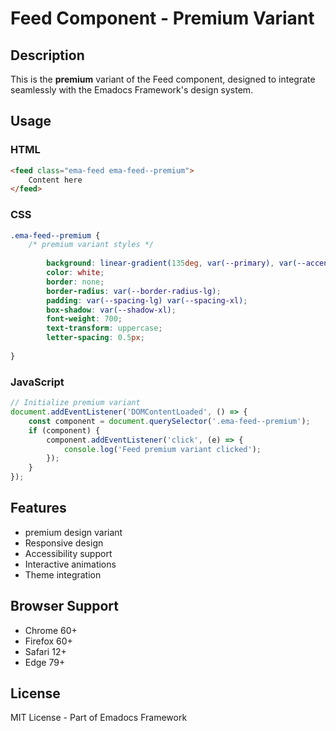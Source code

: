 # Feed Component - Premium Variant

## Description
This is the **premium** variant of the Feed component, designed to integrate seamlessly with the Emadocs Framework's design system.

## Usage

### HTML
```html
<feed class="ema-feed ema-feed--premium">
    Content here
</feed>
```

### CSS
```css
.ema-feed--premium {
    /* premium variant styles */
    
        background: linear-gradient(135deg, var(--primary), var(--accent));
        color: white;
        border: none;
        border-radius: var(--border-radius-lg);
        padding: var(--spacing-lg) var(--spacing-xl);
        box-shadow: var(--shadow-xl);
        font-weight: 700;
        text-transform: uppercase;
        letter-spacing: 0.5px;
    
}
```

### JavaScript
```javascript
// Initialize premium variant
document.addEventListener('DOMContentLoaded', () => {
    const component = document.querySelector('.ema-feed--premium');
    if (component) {
        component.addEventListener('click', (e) => {
            console.log('Feed premium variant clicked');
        });
    }
});
```

## Features
- premium design variant
- Responsive design
- Accessibility support
- Interactive animations
- Theme integration

## Browser Support
- Chrome 60+
- Firefox 60+
- Safari 12+
- Edge 79+

## License
MIT License - Part of Emadocs Framework
